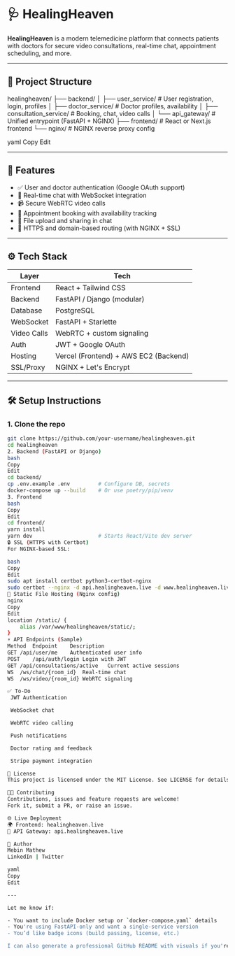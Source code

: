 # 🩺 HealingHeaven

**HealingHeaven** is a modern telemedicine platform that connects patients with doctors for secure video consultations, real-time chat, appointment scheduling, and more.

---

## 🧩 Project Structure

healingheaven/
├── backend/
│ ├── user_service/ # User registration, login, profiles
│ ├── doctor_service/ # Doctor profiles, availability
│ ├── consultation_service/ # Booking, chat, video calls
│ └── api_gateway/ # Unified entrypoint (FastAPI + NGINX)
├── frontend/ # React or Next.js frontend
└── nginx/ # NGINX reverse proxy config

yaml
Copy
Edit

---

## 🚀 Features

- ✅ User and doctor authentication (Google OAuth support)
- 💬 Real-time chat with WebSocket integration
- 📹 Secure WebRTC video calls
- 📅 Appointment booking with availability tracking
- 📁 File upload and sharing in chat
- 🔐 HTTPS and domain-based routing (with NGINX + SSL)

---

## ⚙️ Tech Stack

| Layer         | Tech                        |
|---------------|-----------------------------|
| Frontend      | React + Tailwind CSS        |
| Backend       | FastAPI / Django (modular)  |
| Database      | PostgreSQL                  |
| WebSocket     | FastAPI + Starlette         |
| Video Calls   | WebRTC + custom signaling   |
| Auth          | JWT + Google OAuth          |
| Hosting       | Vercel (Frontend) + AWS EC2 (Backend) |
| SSL/Proxy     | NGINX + Let's Encrypt       |

---

## 🛠️ Setup Instructions

### 1. Clone the repo
```bash
git clone https://github.com/your-username/healingheaven.git
cd healingheaven
2. Backend (FastAPI or Django)
bash
Copy
Edit
cd backend/
cp .env.example .env         # Configure DB, secrets
docker-compose up --build    # Or use poetry/pip/venv
3. Frontend
bash
Copy
Edit
cd frontend/
yarn install
yarn dev                     # Starts React/Vite dev server
🔒 SSL (HTTPS with Certbot)
For NGINX-based SSL:

bash
Copy
Edit
sudo apt install certbot python3-certbot-nginx
sudo certbot --nginx -d api.healingheaven.live -d www.healingheaven.live
📂 Static File Hosting (Nginx config)
nginx
Copy
Edit
location /static/ {
    alias /var/www/healingheaven/static/;
}
⚡ API Endpoints (Sample)
Method	Endpoint	Description
GET	/api/user/me	Authenticated user info
POST	/api/auth/login	Login with JWT
GET	/api/consultations/active	Current active sessions
WS	/ws/chat/{room_id}	Real-time chat
WS	/ws/video/{room_id}	WebRTC signaling

✅ To-Do
 JWT Authentication

 WebSocket chat

 WebRTC video calling

 Push notifications

 Doctor rating and feedback

 Stripe payment integration

📃 License
This project is licensed under the MIT License. See LICENSE for details.

🧑‍💻 Contributing
Contributions, issues and feature requests are welcome!
Fork it, submit a PR, or raise an issue.

🌐 Live Deployment
🌍 Frontend: healingheaven.live
🔗 API Gateway: api.healingheaven.live

🙌 Author
Mebin Mathew
LinkedIn | Twitter

yaml
Copy
Edit

---

Let me know if:

- You want to include Docker setup or `docker-compose.yaml` details  
- You're using FastAPI-only and want a single-service version  
- You’d like badge icons (build passing, license, etc.)

I can also generate a professional GitHub README with visuals if you're showcasing it in a portfolio.